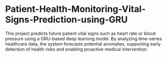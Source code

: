 # Patient-Health-Monitoring-Vital-Signs-Prediction-using-GRU
This project predicts future patient vital signs such as heart rate or blood pressure using a GRU-based deep learning model. By analyzing time-series healthcare data, the system forecasts potential anomalies, supporting early detection of health risks and enabling proactive medical intervention.
